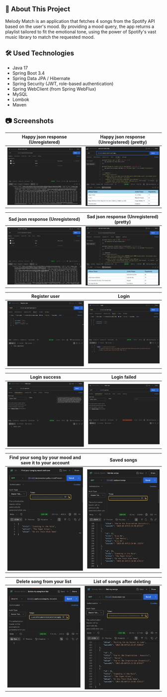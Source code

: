 ## :bookmark_tabs: About This Project

Melody Match is an application that fetches 4 songs from the Spotify API based on the user's mood. By providing a mood query, the app returns a playlist tailored to fit the emotional tone, using the power of Spotify's vast music library to match the requested mood.

## :hammer_and_wrench: Used Technologies

* Java 17
* Spring Boot 3.4
* Spring Data JPA / Hibernate
* Spring Security (JWT, role-based authentication)
* Spring WebClient (from Spring WebFlux)
* MySQL
* Lombok
* Maven

## :camera: Screenshots

Happy json response (Unregistered)     |  Happy json response (Unregistered) (pretty)
:------------------------:|:-------------------------:
![Happy json response (Unregistered)](src/main/resources/static/images/json_response_happy_from_spotify_api.png)  |  ![Happy json response (Unregistered) (pretty)](src/main/resources/static/images/json_response_happy_from_spotify_api_pretty.png)

Sad json response (Unregistered)     |  Sad json response (Unregistered) (pretty)
:------------------------:|:-------------------------:
![Sad json response (Unregistered)](src/main/resources/static/images/json_response_sad_from_spotify_api.png)  |  ![Sad json response (Unregistered) (pretty)](src/main/resources/static/images/json_response_sad_from_spotify_api_pretty.png)

Register user      |  Login
:------------------------:|:-------------------------:
![Register user](src/main/resources/static/images/register.png)  |  ![Login](src/main/resources/static/images/login.png)

Login success      |  Login failed
:------------------------:|:-------------------------:
![Login success](src/main/resources/static/images/success_login.png)  |  ![Login failed](src/main/resources/static/images/failed_login.png)

Find your song by your mood and save it to your account      |  Saved songs
:------------------------:|:-------------------------:
![Find and save song](src/main/resources/static/images/find_song_by_your_mood_and_save_it_on_your_account.png)  |  ![My saved songs](src/main/resources/static/images/my_saved_songs.png)

Delete song from your list      |  List of songs after deleting
:------------------------:|:-------------------------:
![Delete song](src/main/resources/static/images/delete_song_from_my_list.png)  |  ![List after deleting](src/main/resources/static/images/my_songs_after_deleting.png)

